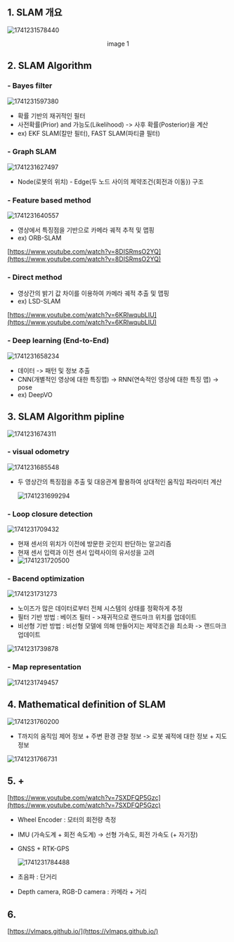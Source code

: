 ## 1. SLAM 개요

![1741231578440](images/0306/1741231578440.png)

<center> image 1 </center>

## 2. SLAM Algorithm

### - Bayes filter

![1741231597380](images/0306/1741231597380.png)

- 확률 기반의 재귀적인 필터
- 사전확률(Prior) and 가능도(Likelihood) -> 사후 확률(Posterior)을 계산
- ex) EKF SLAM(칼만 필터), FAST SLAM(파티클 필터)

### - Graph SLAM

![1741231627497](images/0306/1741231627497.png)

- Node(로봇의 위치) - Edge(두 노드 사이의 제약조건{회전과 이동}) 구조

### - Feature based method

![1741231640557](images/0306/1741231640557.png)

- 영상에서 특징점을 기반으로 카메라 궤적 추적 및 맵핑
- ex) ORB-SLAM

[https://www.youtube.com/watch?v=8DISRmsO2YQ](https://www.youtube.com/watch?v=8DISRmsO2YQ)

### - Direct method

- 영상간의 밝기 값 차이를 이용하여 카메라 궤적 추출 및 맵핑
- ex) LSD-SLAM

[https://www.youtube.com/watch?v=6KRlwqubLIU](https://www.youtube.com/watch?v=6KRlwqubLIU)

### - Deep learning (End-to-End)

![1741231658234](images/0306/1741231658234.png)

- 데이터 -> 패턴 및 정보 추출
- CNN(개별적인 영상에 대한 특징맵) -> RNN(연속적인 영상에 대한 특징 맵) -> pose
- ex) DeepVO

## 3. SLAM Algorithm pipline

![1741231674311](images/0306/1741231674311.png)

### - visual odometry

![1741231685548](images/0306/1741231685548.png)

- 두 영상간의 특징점을 추출 및 대응관계 활용하여 상대적인 움직임 파라미터 계산

  ![1741231699294](images/0306/1741231699294.png)

### - Loop closure detection

![1741231709432](images/0306/1741231709432.png)

- 현재 센서의 위치가 이전에 방문한 곳인지 판단하는 알고리즘
- 현재 센서 입력과 이전 센서 입력사이의 유서성을 고려
- ![1741231720500](images/0306/1741231720500.png)

### - Bacend optimization

![1741231731273](images/0306/1741231731273.png)

- 노이즈가 많은 데이터로부터 전체 시스템의 상태를 정확하게 추정
- 필터 기반 방법 : 베이즈 필터 - >재귀적으로 랜드마크 위치를 업데이트
- 비선형 기반 방법 : 비선형 모델에 의해 만들어지는 제약조건을 최소화 -> 랜드마크 업데이트

![1741231739878](images/0306/1741231739878.png)

### - Map representation

![1741231749457](images/0306/1741231749457.png)

## 4. Mathematical definition of SLAM

![1741231760200](images/0306/1741231760200.png)

- T까지의 움직임 제어 정보 + 주변 환경 관찰 정보 -> 로봇 궤적에 대한 정보 + 지도정보

![1741231766731](images/0306/1741231766731.png)

## 5. +

[https://www.youtube.com/watch?v=7SXDFQP5Gzc](https://www.youtube.com/watch?v=7SXDFQP5Gzc)

- Wheel Encoder : 모터의 회전량 측정
- IMU (가속도계 + 회전 속도계) -> 선형 가속도, 회전 가속도 (+ 자기장)
- GNSS + RTK-GPS

  ![1741231784488](images/0306/1741231784488.png)
- 초음파 : 단거리
- Depth camera, RGB-D camera : 카메라 + 거리

## 6.

[https://vlmaps.github.io/](https://vlmaps.github.io/)
